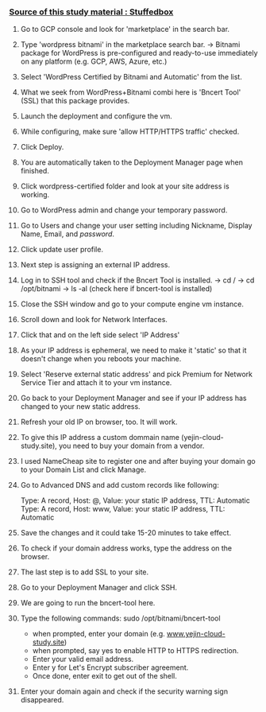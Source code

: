 ### [Source of this study material : Stuffedbox](https://www.youtube.com/watch?v=eTk3JC247fk&t=1s)


1) Go to GCP console and look for 'marketplace' in the search bar.

2) Type 'wordpress bitnami' in the marketplace search bar.
  -> Bitnami package for WordPress is pre-configured and ready-to-use immediately on any platform 
  (e.g. GCP, AWS, Azure, etc.)

3) Select 'WordPress Certified by Bitnami and Automatic' from the list.

4) What we seek from WordPress+Bitnami combi here is 'Bncert Tool' (SSL) that this package provides.

5) Launch the deployment and configure the vm.

6) While configuring, make sure 'allow HTTP/HTTPS traffic' checked.

7) Click Deploy.

8) You are automatically taken to the Deployment Manager page when finished.

9) Click wordpress-certified folder and look at your site address is working.

10) Go to WordPress admin and change your temporary password.

11) Go to Users and change your user setting including Nickname, Display Name, Email, and *password*.

12) Click update user profile.

13) Next step is assigning an external IP address.

14) Log in to SSH tool and check if the Bncert Tool is installed.
   -> cd / -> cd /opt/bitnami -> ls -al (check here if bncert-tool is installed)

15) Close the SSH window and go to your compute engine vm instance.

16) Scroll down and look for Network Interfaces.

17) Click that and on the left side select 'IP Address'

18) As your IP address is ephemeral, we need to make it 'static' so that it doesn't change when you reboots your machine.

19) Select 'Reserve external static address' and pick Premium for Network Service Tier and attach it to your vm instance.

20) Go back to your Deployment Manager and see if your IP address has changed to your new static address.

21) Refresh your old IP on browser, too. It will work.

22) To give this IP address a custom dommain name (yejin-cloud-study.site), you need to buy your domain from a vendor.

23) I used NameCheap site to register one and after buying your domain go to your Domain List and click Manage.

24) Go to Advanced DNS and add custom records like following:

    Type: A record, Host: @, Value: your static IP address, TTL: Automatic
    Type: A record, Host: www, Value: your static IP address, TTL: Automatic

25) Save the changes and it could take 15-20 minutes to take effect.

26) To check if your domain address works, type the address on the browser.

27) The last step is to add SSL to your site.

28) Go to your Deployment Manager and click SSH.

29) We are going to run the bncert-tool here.

30) Type the following commands:
    sudo /opt/bitnami/bncert-tool
    - when prompted, enter your domain (e.g. www.yejin-cloud-study.site)
    - when prompted, say yes to enable HTTP to HTTPS redirection.
    - Enter your valid email address.
    - Enter y for Let's Encrypt subscriber agreement.
    - Once done, enter exit to get out of the shell.

31) Enter your domain again and check if the security warning sign disappeared.